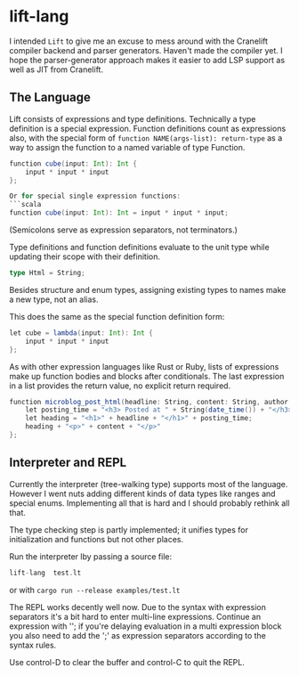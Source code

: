 # lift-lang

I intended `Lift` to give me an excuse to mess around with the Cranelift  compiler backend and parser generators. Haven't made the compiler yet. I hope the parser-generator approach makes it easier to add LSP support as well as JIT from Cranelift.

## The Language

Lift consists of expressions and type definitions. Technically a type definition is a special expression. Function definitions count as expressions also, with the special form of `function NAME(args-list): return-type` as a way to assign the function to a named variable of type Function. 

```Scala
function cube(input: Int): Int {
    input * input * input
};

Or for special single expression functions:
```scala
function cube(input: Int): Int = input * input * input;
```

(Semicolons serve as expression separators, not terminators.)

Type definitions and function definitions evaluate to the unit type while updating their scope with their definition.

```scala
type Html = String;
```

Besides structure and enum types, assigning  existing types to names make a new type, not an alias. 

This does the same as the special function definition form:
```scala
let cube = lambda(input: Int): Int {
    input * input * input
};
```

As with other expression languages like Rust or Ruby, lists of expressions make up function bodies and blocks after conditionals.  The last expression in a list provides the return value, no explicit return required.

```scala
function microblog_post_html(headline: String, content: String, author: String): String {
    let posting_time = "<h3> Posted at " + String(date_time()) + "</h3>";
    let heading = "<h1>" + headline + "</h1>" + posting_time;
    heading + "<p>" + content + "</p>"
};
```

## Interpreter and REPL

Currently the interpreter (tree-walking type) supports most of the language. However I went nuts adding different kinds of data types like ranges and special enums. Implementing all that is hard and I should probably rethink all that. 

The type checking  step is partly implemented; it unifies types for initialization and functions but not other places.

Run the interpreter lby passing a source file:
```scala
lift-lang  test.lt
```
or with `cargo run --release examples/test.lt`

The REPL works decently well now. Due to the syntax with expression separators it's a bit hard to enter multi-line expressions.  Continue an expression with '\'; if you're delaying evaluation in a multi expression block you also need to add the ';'  as expression separators according to the syntax rules.

Use control-D to clear the buffer and control-C to quit the REPL.





